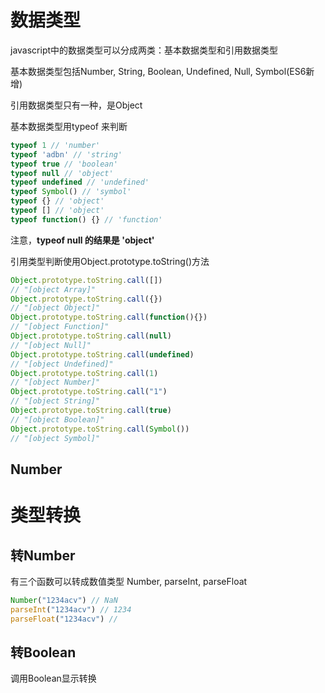 # 数据类型

javascript中的数据类型可以分成两类：基本数据类型和引用数据类型

基本数据类型包括Number, String, Boolean, Undefined, Null, Symbol(ES6新增)

引用数据类型只有一种，是Object

基本数据类型用typeof 来判断

```javascript
typeof 1 // 'number'
typeof 'adbn' // 'string'
typeof true // 'boolean'
typeof null // 'object'
typeof undefined // 'undefined'
typeof Symbol() // 'symbol'
typeof {} // 'object'
typeof [] // 'object'
typeof function() {} // 'function'
```

注意，**typeof null 的结果是 'object'**

引用类型判断使用Object.prototype.toString()方法

```javascript
Object.prototype.toString.call([])
// "[object Array]"
Object.prototype.toString.call({})
// "[object Object]"
Object.prototype.toString.call(function(){})
// "[object Function]"
Object.prototype.toString.call(null)
// "[object Null]"
Object.prototype.toString.call(undefined)
// "[object Undefined]"
Object.prototype.toString.call(1)
// "[object Number]"
Object.prototype.toString.call("1")
// "[object String]"
Object.prototype.toString.call(true)
// "[object Boolean]"
Object.prototype.toString.call(Symbol())
// "[object Symbol]"
```
## Number

# 类型转换
## 转Number
有三个函数可以转成数值类型
Number, parseInt, parseFloat
```javascript
Number("1234acv") // NaN
parseInt("1234acv") // 1234
parseFloat("1234acv") //
```
## 转Boolean
调用Boolean显示转换
